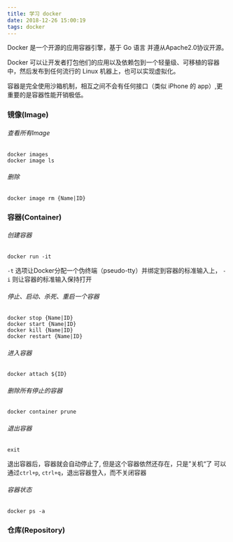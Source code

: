 ```yaml
---
title: 学习 docker
date: 2018-12-26 15:00:19
tags: docker
---
```

Docker 是一个开源的应用容器引擎，基于 Go 语言 并遵从Apache2.0协议开源。
<!-- more -->

Docker 可以让开发者打包他们的应用以及依赖包到一个轻量级、可移植的容器中，然后发布到任何流行的 Linux 机器上，也可以实现虚拟化。

容器是完全使用沙箱机制，相互之间不会有任何接口（类似 iPhone 的 app）,更重要的是容器性能开销极低。


### 镜像(Image)
###### 查看所有Image
```
docker images
docker image ls
```
###### 删除
```
docker image rm {Name|ID}
```
### 容器(Container)
###### 创建容器
```
docker run -it
```
`-t` 选项让Docker分配一个伪终端（pseudo-tty）并绑定到容器的标准输入上， `-i` 则让容器的标准输入保持打开

###### 停止、启动、杀死、重启一个容器
```
docker stop {Name|ID}
docker start {Name|ID}
docker kill {Name|ID}
docker restart {Name|ID}
```

###### 进入容器
```
docker attach ${ID}
```

###### 删除所有停止的容器
```
docker container prune
```
###### 退出容器
```
exit
```
退出容器后，容器就会自动停止了, 但是这个容器依然还存在，只是”关机“了
可以通过`ctrl+p`, `ctrl+q`，退出容器登入，而不关闭容器

###### 容器状态
```
docker ps -a
```

### 仓库(Repository)
